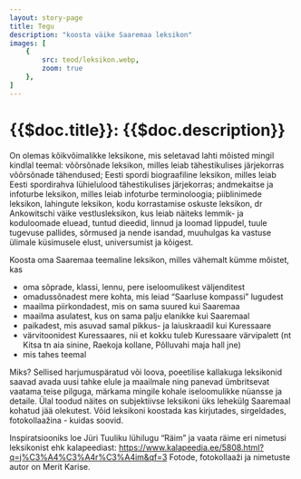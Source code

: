 ```yaml
---
layout: story-page
title: Tegu
description: "koosta väike Saaremaa leksikon"
images: [
    {
        src: teod/leksikon.webp,
        zoom: true
    },
]
---
```


# {{$doc.title}}: {{$doc.description}}

On olemas kõikvõimalikke leksikone, mis seletavad lahti mõisted mingil kindlal teemal: võõrsõnade leksikon, milles leiab tähestikulises järjekorras võõrsõnade tähendused; Eesti spordi biograafiline leksikon, milles leiab Eesti spordirahva lühielulood tähestikulises järjekorras; andmekaitse ja infoturbe leksikon, milles leiab infoturbe terminoloogia; piiblinimede leksikon, lahingute leksikon, kodu korrastamise oskuste leksikon, dr Ankowitschi väike vestlusleksikon, kus leiab näiteks lemmik- ja koduloomade eluead, tuntud dieedid, linnud ja loomad lippudel, tuule tugevuse pallides, sõrmused ja nende isandad, muuhulgas ka vastuse ülimale küsimusele elust, universumist ja kõigest.

Koosta oma Saaremaa teemaline leksikon, milles vähemalt kümme mõistet, kas
- oma sõprade, klassi, lennu, pere iseloomulikest väljenditest
- omadussõnadest mere kohta, mis leiad “Saarluse kompassi” lugudest
- maailma piirkondadest, mis on sama suured kui Saaremaa
- maailma asulatest, kus on sama palju elanikke kui Saaremaal
- paikadest, mis asuvad samal pikkus- ja laiuskraadil kui Kuressaare
- värvitoonidest Kuressaares, nii et kokku tuleb Kuressaare värvipalett (nt Kitsa tn aia sinine, Raekoja kollane, Põlluvahi maja hall jne)
- mis tahes teemal

Miks? Sellised harjumuspäratud või loova, poeetilise kallakuga leksikonid saavad avada uusi tahke elule ja maailmale ning panevad ümbritsevat vaatama teise pilguga, märkama mingile kohale iseloomulikke nüansse ja detaile. Ülal toodud näites on subjektiivse leksikoni üks lehekülg Saaremaal kohatud jää olekutest. Võid leksikoni koostada kas kirjutades, sirgeldades, fotokollaažina - kuidas soovid.

Inspiratsiooniks loe Jüri Tuuliku lühilugu “Räim” ja vaata räime eri nimetusi leksikonist ehk kalapeediast: https://www.kalapeedia.ee/5808.html?q=j%C3%A4%C3%A4r%C3%A4im&qf=3
Fotode, fotokollaaži ja nimetuste autor on Merit Karise.


<!-- <details-wrapper summary="Lisaks" icon="icon-park-outline:six-points">


</details-wrapper> -->

